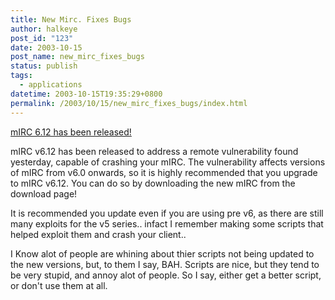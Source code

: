 ```yaml
---
title: New Mirc. Fixes Bugs
author: halkeye
post_id: "123"
date: 2003-10-15
post_name: new_mirc_fixes_bugs
status: publish
tags:
  - applications
datetime: 2003-10-15T19:35:29+0800
permalink: /2003/10/15/new_mirc_fixes_bugs/index.html
---
```


[mIRC 6.12 has been released!](https://web.archive.org/web/20031024024815/http://www.mirc.com:80/)

mIRC v6.12 has been released to address a remote vulnerability found yesterday, capable of crashing your mIRC. The vulnerability affects versions of mIRC from v6.0 onwards, so it is highly recommended that you upgrade to mIRC v6.12. You can do so by downloading the new mIRC from the download page!

It is recommended you update even if you are using pre v6, as there are still many exploits for the v5 series.. infact I remember making some scripts that helped exploit them and crash your client..

I Know alot of people are whining about thier scripts not being updated to the new versions, but, to them I say, BAH. Scripts are nice, but they tend to be very stupid, and annoy alot of people. So I say, either get a better script, or don't use them at all.